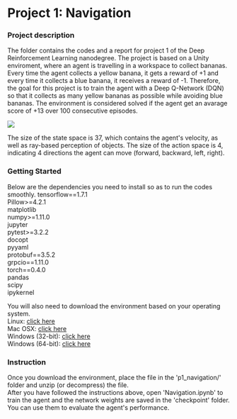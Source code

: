 # Project 1: Navigation

### Project description
The folder contains the codes and a report for project 1 of the Deep Reinforcement Learning nanodegree. The project is based on a Unity enviroment, where an agent is travelling in a workspace to collect bananas. Every time the agent collects a yellow banana, it gets a reward of +1 and every time it collects a blue banana, it receives a reward of -1. Therefore, the goal for this project is to train the agent with a Deep Q-Network (DQN) so that it collects as many yellow bananas as possible while avoiding blue bananas. The environment is considered solved if the agent get an avarage score of +13 over 100 consecutive episodes. <br/>

<img src="banana.gif" />

The size of the state space is 37, which contains the agent's velocity, as well as ray-based perception of objects. The size of the action space is 4, indicating 4 directions the agent can move (forward, backward, left, right). <br/>

### Getting Started
Below are the dependencies you need to install so as to run the codes smoothly. 
tensorflow==1.7.1 <br/>
Pillow>=4.2.1 <br/>
matplotlib <br/>
numpy>=1.11.0 <br/>
jupyter <br/>
pytest>=3.2.2 <br/>
docopt <br/>
pyyaml <br/>
protobuf==3.5.2 <br/>
grpcio==1.11.0 <br/>
torch==0.4.0 <br/>
pandas <br/>
scipy <br/>
ipykernel <br/>

You will also need to download the environment based on your operating system. <br/>
Linux: [click here](https://s3-us-west-1.amazonaws.com/udacity-drlnd/P1/Banana/Banana_Linux.zip) <br/>
Mac OSX: [click here](https://s3-us-west-1.amazonaws.com/udacity-drlnd/P1/Banana/Banana.app.zip) <br/>
Windows (32-bit): [click here](https://s3-us-west-1.amazonaws.com/udacity-drlnd/P1/Banana/Banana_Windows_x86.zip) <br/>
Windows (64-bit): [click here](https://s3-us-west-1.amazonaws.com/udacity-drlnd/P1/Banana/Banana_Windows_x86_64.zip) <br/>

### Instruction
Once you download the environment, place the file in the 'p1_navigation/' folder and unzip (or decompress) the file. <br/>
After you have followed the instructions above, open 'Navigation.ipynb' to train the agent and the network weights are saved in the 'checkpoint' folder. You can use them to evaluate the agent's performance.
